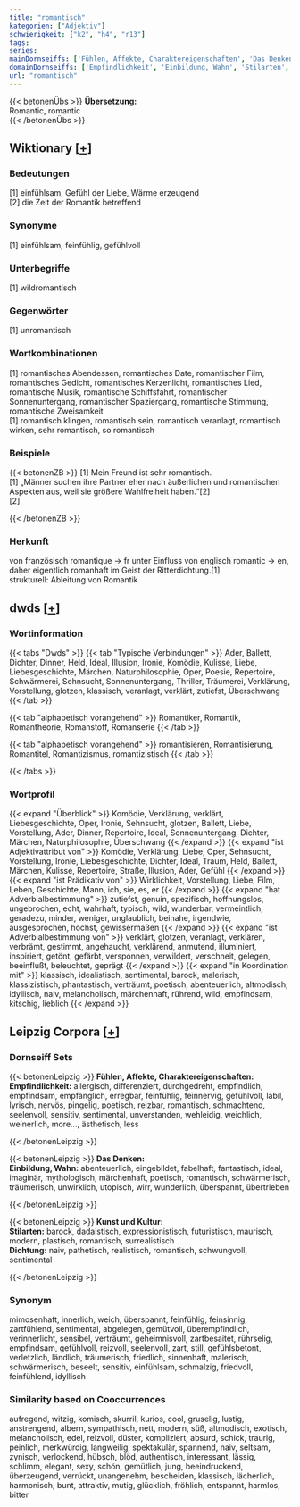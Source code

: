 ```yaml
---
title: "romantisch"
kategorien: ["Adjektiv"]
schwierigkeit: ["k2", "h4", "r13"]
tags:
series:
mainDornseiffs: ['Fühlen, Affekte, Charaktereigenschaften', 'Das Denken', 'Kunst und Kultur']
domainDornseiffs: ['Empfindlichkeit', 'Einbildung, Wahn', 'Stilarten', 'Dichtung']
url: "romantisch"
---
```


{{< betonenÜbs >}}
**Übersetzung:**  
Romantic, romantic  
{{< /betonenÜbs >}}

## Wiktionary [[+](https://de.wiktionary.org/wiki/romantisch)]

### Bedeutungen
[1] einfühlsam, Gefühl der Liebe, Wärme erzeugend  
[2] die Zeit der Romantik betreffend  

### Synonyme
[1] einfühlsam, feinfühlig, gefühlvoll  

### Unterbegriffe
[1] wildromantisch  

### Gegenwörter
[1] unromantisch  

### Wortkombinationen
[1] romantisches Abendessen, romantisches Date, romantischer Film, romantisches Gedicht, romantisches Kerzenlicht, romantisches Lied, romantische Musik, romantische Schiffsfahrt, romantischer Sonnenuntergang, romantischer Spaziergang, romantische Stimmung, romantische Zweisamkeit  
[1] romantisch klingen, romantisch sein, romantisch veranlagt, romantisch wirken, sehr romantisch, so romantisch  

### Beispiele
{{< betonenZB >}}
[1] Mein Freund ist sehr romantisch.  
[1] „Männer suchen ihre Partner eher nach äußerlichen und romantischen Aspekten aus, weil sie größere Wahlfreiheit haben.“[2]  
[2]  

{{< /betonenZB >}}
### Herkunft
von französisch romantique → fr unter Einfluss von englisch romantic → en, daher eigentlich romanhaft im Geist der Ritterdichtung.[1]  
strukturell: Ableitung von Romantik  



## dwds [[+](https://www.dwds.de/wb/romantisch)]

### Wortinformation
{{< tabs "Dwds" >}}
{{< tab "Typische Verbindungen" >}}
Ader, Ballett, Dichter, Dinner, Held, Ideal, Illusion, Ironie, Komödie, Kulisse, Liebe, Liebesgeschichte, Märchen, Naturphilosophie, Oper, Poesie, Repertoire, Schwärmerei, Sehnsucht, Sonnenuntergang, Thriller, Träumerei, Verklärung, Vorstellung, glotzen, klassisch, veranlagt, verklärt, zutiefst, Überschwang
{{< /tab >}}

{{< tab "alphabetisch vorangehend" >}}
Romantiker, Romantik, Romantheorie, Romanstoff, Romanserie
{{< /tab >}}

{{< tab "alphabetisch vorangehend" >}}
romantisieren, Romantisierung, Romantitel, Romantizismus, romantizistisch
{{< /tab >}}

{{< /tabs >}}

### Wortprofil
{{< expand "Überblick" >}} Komödie, Verklärung, verklärt, Liebesgeschichte, Oper, Ironie, Sehnsucht, glotzen, Ballett, Liebe, Vorstellung, Ader, Dinner, Repertoire, Ideal, Sonnenuntergang, Dichter, Märchen, Naturphilosophie, Überschwang {{< /expand >}}
{{< expand "ist Adjektivattribut von" >}} Komödie, Verklärung, Liebe, Oper, Sehnsucht, Vorstellung, Ironie, Liebesgeschichte, Dichter, Ideal, Traum, Held, Ballett, Märchen, Kulisse, Repertoire, Straße, Illusion, Ader, Gefühl {{< /expand >}}
{{< expand "ist Prädikativ von" >}} Wirklichkeit, Vorstellung, Liebe, Film, Leben, Geschichte, Mann, ich, sie, es, er {{< /expand >}}
{{< expand "hat Adverbialbestimmung" >}} zutiefst, genuin, spezifisch, hoffnungslos, ungebrochen, echt, wahrhaft, typisch, wild, wunderbar, vermeintlich, geradezu, minder, weniger, unglaublich, beinahe, irgendwie, ausgesprochen, höchst, gewissermaßen {{< /expand >}}
{{< expand "ist Adverbialbestimmung von" >}} verklärt, glotzen, veranlagt, verklären, verbrämt, gestimmt, angehaucht, verklärend, anmutend, illuminiert, inspiriert, getönt, gefärbt, versponnen, verwildert, verschneit, gelegen, beeinflußt, beleuchtet, geprägt {{< /expand >}}
{{< expand "in Koordination mit" >}} klassisch, idealistisch, sentimental, barock, malerisch, klassizistisch, phantastisch, verträumt, poetisch, abenteuerlich, altmodisch, idyllisch, naiv, melancholisch, märchenhaft, rührend, wild, empfindsam, kitschig, lieblich {{< /expand >}}

## Leipzig Corpora [[+](https://corpora.uni-leipzig.de/en/res?word=romantisch&corpusId=deu_newscrawl-public_2018)]

### Dornseiff Sets
{{< betonenLeipzig >}}
**Fühlen, Affekte, Charaktereigenschaften:**  
**Empfindlichkeit:** allergisch, differenziert, durchgedreht, empfindlich, empfindsam, empfänglich, erregbar, feinfühlig, feinnervig, gefühlvoll, labil, lyrisch, nervös, pingelig, poetisch, reizbar, romantisch, schmachtend, seelenvoll, sensitiv, sentimental, unverstanden, wehleidig, weichlich, weinerlich, more..., ästhetisch, less  

{{< /betonenLeipzig >}}


{{< betonenLeipzig >}}
**Das Denken:**  
**Einbildung, Wahn:** abenteuerlich, eingebildet, fabelhaft, fantastisch, ideal, imaginär, mythologisch, märchenhaft, poetisch, romantisch, schwärmerisch, träumerisch, unwirklich, utopisch, wirr, wunderlich, überspannt, übertrieben  

{{< /betonenLeipzig >}}


{{< betonenLeipzig >}}
**Kunst und Kultur:**  
**Stilarten:** barock, dadaistisch, expressionistisch, futuristisch, maurisch, modern, plastisch, romantisch, surrealistisch  
**Dichtung:** naiv, pathetisch, realistisch, romantisch, schwungvoll, sentimental  

{{< /betonenLeipzig >}}

### Synonym
mimosenhaft, innerlich, weich, überspannt, feinfühlig, feinsinnig, zartfühlend, sentimental, abgelegen, gemütvoll, überempfindlich, verinnerlicht, sensibel, verträumt, geheimnisvoll, zartbesaitet, rührselig, empfindsam, gefühlvoll, reizvoll, seelenvoll, zart, still, gefühlsbetont, verletzlich, ländlich, träumerisch, friedlich, sinnenhaft, malerisch, schwärmerisch, beseelt, sensitiv, einfühlsam, schmalzig, friedvoll, feinfühlend, idyllisch


### Similarity based on Cooccurrences
aufregend, witzig, komisch, skurril, kurios, cool, gruselig, lustig, anstrengend, albern, sympathisch, nett, modern, süß, altmodisch, exotisch, melancholisch, edel, reizvoll, düster, kompliziert, absurd, schick, traurig, peinlich, merkwürdig, langweilig, spektakulär, spannend, naiv, seltsam, zynisch, verlockend, hübsch, blöd, authentisch, interessant, lässig, schlimm, elegant, sexy, schön, gemütlich, jung, beeindruckend, überzeugend, verrückt, unangenehm, bescheiden, klassisch, lächerlich, harmonisch, bunt, attraktiv, mutig, glücklich, fröhlich, entspannt, harmlos, bitter

